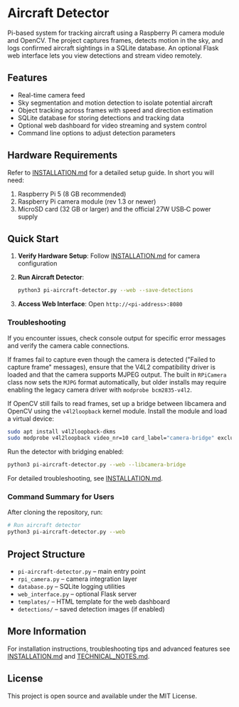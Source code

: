 # Aircraft Detector

Pi-based system for tracking aircraft using a Raspberry Pi camera module and OpenCV. The project captures frames, detects motion in the sky, and logs confirmed aircraft sightings in a SQLite database. An optional Flask web interface lets you view detections and stream video remotely.

## Features

- Real-time camera feed
- Sky segmentation and motion detection to isolate potential aircraft
- Object tracking across frames with speed and direction estimation
- SQLite database for storing detections and tracking data
- Optional web dashboard for video streaming and system control
- Command line options to adjust detection parameters

## Hardware Requirements

Refer to [INSTALLATION.md](INSTALLATION.md) for a detailed setup guide. In short you will need:

1. Raspberry Pi 5 (8&nbsp;GB recommended)
2. Raspberry Pi camera module (rev&nbsp;1.3 or newer)
3. MicroSD card (32&nbsp;GB or larger) and the official 27W USB‑C power supply

## Quick Start

1. **Verify Hardware Setup**: Follow [INSTALLATION.md](INSTALLATION.md) for camera configuration
2. **Run Aircraft Detector**:
   ```bash
   python3 pi-aircraft-detector.py --web --save-detections
   ```

3. **Access Web Interface**: Open `http://<pi-address>:8080`

### Troubleshooting

If you encounter issues, check console output for specific error messages and verify the camera cable connections.

If frames fail to capture even though the camera is detected ("Failed to capture frame" messages), ensure that the V4L2 compatibility driver is loaded and that the camera supports MJPEG output.  The built in `RPiCamera` class now sets the ``MJPG`` format automatically, but older installs may require enabling the legacy camera driver with ``modprobe bcm2835-v4l2``.

If OpenCV still fails to read frames, set up a bridge between libcamera and
OpenCV using the `v4l2loopback` kernel module. Install the module and load a
virtual device:

```bash
sudo apt install v4l2loopback-dkms
sudo modprobe v4l2loopback video_nr=10 card_label="camera-bridge" exclusive_caps=1
```

Run the detector with bridging enabled:

```bash
python3 pi-aircraft-detector.py --web --libcamera-bridge
```

For detailed troubleshooting, see [INSTALLATION.md](INSTALLATION.md).

### Command Summary for Users

After cloning the repository, run:

```bash
# Run aircraft detector
python3 pi-aircraft-detector.py --web
```

## Project Structure

- `pi-aircraft-detector.py` – main entry point
- `rpi_camera.py` – camera integration layer
- `database.py` – SQLite logging utilities
- `web_interface.py` – optional Flask server
- `templates/` – HTML template for the web dashboard
- `detections/` – saved detection images (if enabled)

## More Information

For installation instructions, troubleshooting tips and advanced features see [INSTALLATION.md](INSTALLATION.md) and [TECHNICAL_NOTES.md](TECHNICAL_NOTES.md).

## License

This project is open source and available under the MIT License.
